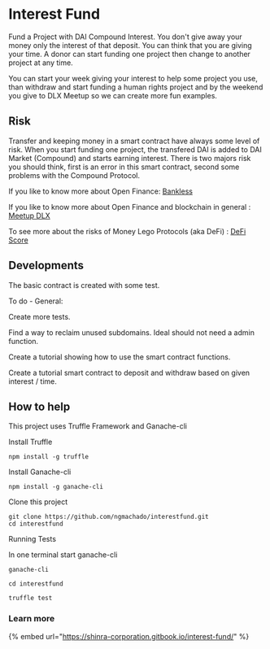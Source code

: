 # Interest Fund

Fund a Project with DAI Compound Interest. You don't give away your money only the interest of that deposit. You can think that you are giving your time. A donor can start funding one project then change to another project at any time.

You can start your week giving your interest to help some project you use, than withdraw and start funding a human rights project and by the weekend you give to DLX Meetup so we can create more fun examples.

## Risk

Transfer and keeping money in a smart contract have always some level of risk. When you start funding one project, the transfered DAI is added to DAI Market \(Compound\) and starts earning interest. There is two majors risk you should think, first is an error in this smart contract, second some problems with the Compound Protocol.

If you like to know more about Open Finance: [Bankless](https://bankless.substack.com/)

If you like to know more about Open Finance and blockchain in general : [Meetup DLX](https://www.meetup.com/dLX-a-sardinha-descentralizada/)

To see more about the risks of Money Lego Protocols \(aka DeFi\) : [DeFi Score](https://defiscore.io/)

## Developments

The basic contract is created with some test.

To do - General:

Create more tests.

Find a way to reclaim unused subdomains. Ideal should not need a admin function.

Create a tutorial showing how to use the smart contract functions.

Create a tutorial smart contract to deposit and withdraw based on given interest / time.

## How to help

This project uses Truffle Framework and Ganache-cli

Install Truffle

```text
npm install -g truffle
```

Install Ganache-cli

```text
npm install -g ganache-cli
```

Clone this project

```text
git clone https://github.com/ngmachado/interestfund.git
cd interestfund
```

Running Tests

In one terminal start ganache-cli

```text
ganache-cli
```

```text
cd interestfund

truffle test
```

### Learn more

{% embed url="https://shinra-corporation.gitbook.io/interest-fund/" %}



